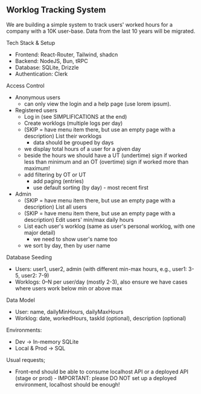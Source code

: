 ## Worklog Tracking System

We are building a simple system to track users' worked hours for a company with a 10K user-base.
Data from the last 10 years will be migrated.

Tech Stack & Setup

- Frontend: React-Router, Tailwind, shadcn
- Backend: NodeJS, Bun, tRPC
- Database: SQLite, Drizzle
- Authentication: Clerk

Access Control

- Anonymous users
  - can only view the login and a help page (use lorem ipsum).
- Registered users
  - Log in (see SIMPLIFICATIONS at the end)
  - Create worklogs (multiple logs per day)
  - (SKIP = have menu item there, but use an empty page with a description) List their worklogs
    - data should be grouped by days
  - we display total hours of a user for a given day
  - beside the hours we should have a UT (undertime) sign if worked less than minimum and an OT (overtime) sign if worked more than maximum!
  - add filtering by OT or UT
    - add paging (entries)
    - use default sorting (by day) - most recent first
- Admin
  - (SKIP = have menu item there, but use an empty page with a description) List all users
  - (SKIP = have menu item there, but use an empty page with a description) Edit users' min/max daily hours
  - List each user's worklog (same as user's personal worklog, with one major detail)
    - we need to show user's name too
  - we sort by day, then by user name

Database Seeding

- Users: user1, user2, admin (with different min-max hours, e.g., user1: 3-5, user2: 7-9)
- Worklogs: 0–N per user/day (mostly 2-3), also ensure we have cases where users work below min or above max

Data Model

- User: name, dailyMinHours, dailyMaxHours
- Worklog: date, workedHours, taskId (optional), description (optional)

Environments:

- Dev → In-memory SQLite
- Local & Prod → SQL

Usual requests;

- Front-end should be able to consume localhost API or a deployed API (stage or prod) - IMPORTANT: please DO NOT set up a deployed environment, localhost should be enough!
